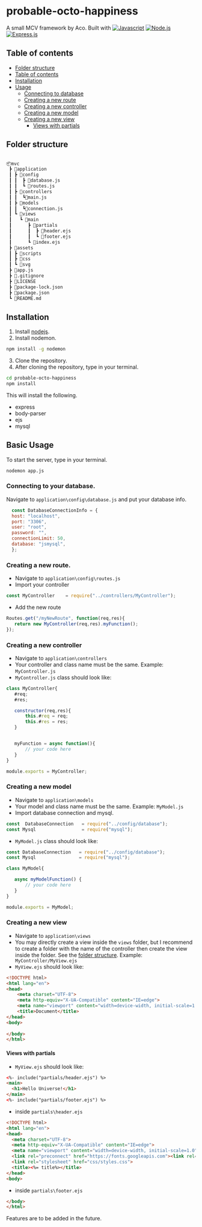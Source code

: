 # probable-octo-happiness
A small MCV framework by Aco. Built with 
[![Javascript](https://img.shields.io/badge/JavaScript-informational?style=flat&logo=javascript&logoColor=F1EB2B&color=34342E)](https://developer.mozilla.org/en-US/docs/Web/JavaScript)
[![Node.js](https://img.shields.io/badge/Node.js-informational?style=flat&logo=node.js&logoColor=68a063&color=34342E)](https://github.com/nodejs/node)
[![Express.js](https://img.shields.io/badge/Express.js-informational?style=flat&logo=express&logoColor=white&color=34342E)](https://github.com/expressjs/express)

## Table of contents
- [Folder structure](#folder-structure)
- [Table of contents](#table-of-contents)
- [Installation](#installation)
- [Usage](#basic-usage)  
  - [Connecting to database](#connecting-to-your-database)  
  - [Creating a new route](#creating-a-new-route)  
  - [Creating a new controller](#creating-a-new-controller)  
  - [Creating a new model](#creating-a-new-model)  
  - [Creating a new view](#creating-a-new-view)  
    - [Views with partials](#views-with-partials)  
    
## Folder structure
```bash

📦mvc
 ┣ 📂application
 ┃ ┣ 📂config
 ┃ ┃  ┣ 📜database.js
 ┃ ┃  ┗ 📜routes.js
 ┃ ┣ 📂controllers
 ┃ ┃  ┗📜main.js
 ┃ ┣ 📂models
 ┃ ┃  ┗📜connection.js
 ┃ ┗ 📂views
 ┃   ┗ 📂main
 ┃      ┣ 📂partials
 ┃      ┃  ┣ 📜header.ejs
 ┃      ┃  ┗ 📜footer.ejs
 ┃      ┗ 📜index.ejs
 ┣ 📂assets
 ┃ ┣ 📂scripts
 ┃ ┣ 📂css
 ┃ ┗ 📂svg
 ┣ 📜app.js
 ┣ 📜.gitignore
 ┣ 📜LICENSE
 ┣ 📜package-lock.json
 ┣ 📜package.json
 ┗ 📜README.md

```

## Installation
1. Install [nodejs](https://nodejs.org/en/download/).
2. Install nodemon.
```bash
npm install -g nodemon
```
3. Clone the repository.
4. After cloning the repository, type in your terminal.
```bash
cd probable-octo-happiness
npm install
```
This will install the following.
  - express
  - body-parser
  - ejs
  - mysql


## Basic Usage
To start the server, type in your terminal.
```bash
nodemon app.js
```
### Connecting to your database.
Navigate to `application\config\database.js` and put your database info. 
  ``` js
    const DatabaseConnectionInfo = {
    host: "localhost",
    port: "3306",
    user: "root",
    password: "",
    connectionLimit: 50,
    database: "jsmysql",
    };
  ```
 ### Creating a new route.
 - Navigate to `application\config\routes.js`
 - Import your controller
 ``` js
 const MyController    = require("../controllers/MyController");
 ```
 - Add the new route
 ``` js
 Routes.get("/myNewRoute", function(req,res){
    return new MyController(req,res).myFunction();
});
 ```
 ### Creating a new controller
 - Navigate to `application\controllers`
 - Your controller and class name must be the same. Example: `MyController.js`
 - `MyController.js` class should look like:
 ``` js
class MyController{
    #req;
    #res;

    constructor(req,res){
        this.#req = req;
        this.#res = res;
    }


    myFunction = async function(){
        // your code here
    }
}

module.exports = MyController;
 ```
  ### Creating a new model
  - Navigate to `application\models`
  - Your model and class name must be the same. Example: `MyModel.js`
  - Import database connection and mysql.
  ``` js
  const  DatabaseConnection   = require("../config/database");
  const Mysql                 = require("mysql");
  ```
  - `MyModel.js` class should look like:
 ``` js
const DatabaseConnection   = require("../config/database");
const Mysql                = require("mysql");

class MyModel{

    async myModelFunction() {
        // your code here
    }
}

module.exports = MyModel;
 ```
### Creating a new view
- Navigate to `application\views`
- You may directly create a view inside the `views` folder, but I recommend to create a folder with the name of the controller then create the view inside the folder. See the [folder structure](#folder-structure). Example:` MyController/MyView.ejs`
- `MyView.ejs` should look like:
``` html
<!DOCTYPE html>
<html lang="en">
<head>
    <meta charset="UTF-8">
    <meta http-equiv="X-UA-Compatible" content="IE=edge">
    <meta name="viewport" content="width=device-width, initial-scale=1.0">
    <title>Document</title>
</head>
<body>
    
</body>
</html>
```
  #### Views with partials
  - `MyView.ejs` should look like:
  ``` html
  <%- include("partials/header.ejs") %>
<main>
    <h1>Hello Universe!</h1>
</main>
<%- include("partials/footer.ejs") %>

  ```
  - inside `partials\header.ejs`
  ``` html
  <!DOCTYPE html>
<html lang="en">
<head>
    <meta charset="UTF-8">
    <meta http-equiv="X-UA-Compatible" content="IE=edge">
    <meta name="viewport" content="width=device-width, initial-scale=1.0">
    <link rel="preconnect" href="https://fonts.googleapis.com"><link rel="preconnect" href="https://fonts.gstatic.com" crossorigin><link href="https://fonts.googleapis.com/css2?family=Poppins:wght@100&display=swap" rel="stylesheet">
    <link rel="stylesheet" href="css/styles.css">
    <title><%= title%></title>
</head>
<body>
  ```
  
  - inside `partials\footer.ejs`
  ``` html
  </body>
</html>
  ```
Features are to be added in the future.
  
